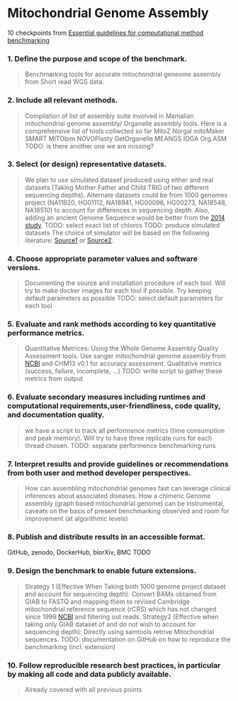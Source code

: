 # Mitochondrial Genome Assembly

10 checkpoints from [Essential guidelines for computational method benchmarking](https://genomebiology.biomedcentral.com/articles/10.1186/s13059-019-1738-8)

### 1. Define the purpose and scope of the benchmark.
> Benchmarking tools for accurate mitochondrial geneome assembly from Short read WGS data.

### 2. Include all relevant methods.
> Compilation of list of assembly suite involved in Mamalian mitochondrial genome assembly/ Organelle assembly tools. Here is a comprehensive list of tools collwcted so far
>MitoZ
Norgal
mitoMaker
SMART
MITObim
NOVOPlasty
GetOrganelle
MEANGS
IOGA
Org.ASM
>TODO: is there another one we are missing?

### 3. Select (or design) representative datasets.
> We plan to use simulated dataset produced using either and real datasets (Taking Mother Father and Child TRIO of two different sequencing depths). Alternate datasets could be from 1000 genomes project (NA11920, HG01112, NA18941, HG00096,
HG00273, NA18548, NA18510) to account for differences in sequencing depth. Also, adding an ancient Genome Sequence would be better from the [2014 study](https://www.ncbi.nlm.nih.gov/pmc/articles/PMC4269527/). TODO: select exact list of chloros TODO: produce simulated datasets
>The choice of simulator will be based on the following literature: [Source1](https://www.ncbi.nlm.nih.gov/pmc/articles/PMC5224698/) or [Source2](https://www.nature.com/articles/nrg.2016.57).

### 4. Choose appropriate parameter values and software versions.
>Documenting the source and installation procedure of each tool. Will try to make docker images for each tool if possible. Try keeping default parameters as possible 
>TODO: select default parameters for each tool

### 5. Evaluate and rank methods according to key quantitative performance metrics.
> Quantitative Metrices: Using the Whole Genome Assembly Quality Assessment tools. Use sanger mitochondrial genome assembly from [NCBI](https://www.ncbi.nlm.nih.gov/nuccore/251831106) and CHM13 v0.1 for accuracy assessment.
> Qualitative metrics (success, failure, incomplete, ...) TODO: write script to gather these metrics from output

### 6. Evaluate secondary measures including runtimes and computational requirements,user-friendliness, code quality, and documentation quality.
> we have a script to track all performence metrics (time consumption and peak memory). Will try to have three replicate runs for each thread chosen. 
>TODO: separate performence benchmarking runs

### 7. Interpret results and provide guidelines or recommendations from both user and method developer perspectives.
>How can assembling mitochondrial genomes fast can leverage clinical inferences about associated diseases. 
>How a chimeric Genome assembly (graph based mitochondrial genome) can be instrumental, 
>caveats on the basis of present benchmarking observed and room for improvement (at algorithmic levels)

### 8. Publish and distribute results in an accessible format.
GitHub, zenodo, DockerHub, biorXiv, BMC TODO

### 9. Design the benchmark to enable future extensions.
> Strategy 1 (Effective When Taking both 1000 genome project dataset and account for sequencing depth): Convert BAMs obtained from GIAB to FASTQ and mapping them to revised Cambridge mitochondrial reference sequence (rCRS) which has not changed since 1999 [NCBI](https://www.ncbi.nlm.nih.gov/nuccore/251831106) and filtering out reads. 
> Strategy2 (Effective when taking only GIAB dataset of and do not wish to account for sequencing depth): Directly using samtools retrive Mitochondrial sequences. 
TODO: documentation on GitHub on how to reproduce the benchmarking (incl. extension)

### 10. Follow reproducible research best practices, in particular by making all code and data publicly available.
>Already covered with all previous points
